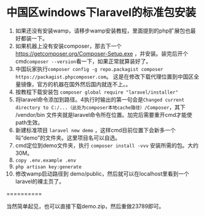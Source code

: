 # 中国区windows下laravel的标准包安装

1. 如果还没有安装wamp，请移步wamp安装教程，里面提到的php扩展包也最好都装一下。
2. 如果机器上没有安装composer，那去下一个 https://getcomposer.org/Composer-Setup.exe ，并安装。装完后开个cmd```composer --version```看一下，如果正常就算装好了。
3. 中国玩家执行```composer config -g repo.packagist composer https://packagist.phpcomposer.com```。 这是在修改下载代理位置到中国区全量镜像，官方的机器在国外然后国内就连不上。。
4. 按教程下载安装包 ```composer global require "laravel/installer"```
5. 将laravel命令添加到路径。4执行时输出的第一句会是```Changed current directory to C:/...（此处为composer本地cache路径）/Composer```，其下 /vendor/bin 文件夹就是laravel命令所在位置。加完后需要重开cmd才能使path生效。
6. 新建标准项目 ```laravel new demo``` ，这样cmd目前位置下会新多一个叫“demo”的文件夹。这里项目名可以自选。
7. cmd定位到demo文件夹，执行 ```composer install -vvv``` 安装所需的包。大约30M。
8. ```copy .env.example .env```
9. ```php artisan key:generate```
10. 修改wamp启动路径到 demo/public，然后就可以在localhost里看到一个laravel的裸主页了。

==========

当然简单起见，也可以直接下载demo.zip，然后重做23789即可。